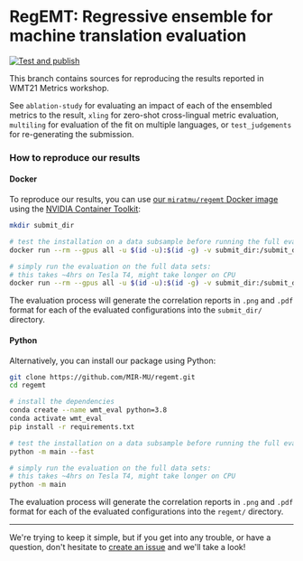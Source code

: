 # RegEMT: Regressive ensemble for machine translation evaluation

[![Test and publish](https://github.com/MIR-MU/regemt/workflows/Test%20and%20publish/badge.svg)](https://github.com/MIR-MU/regemt/actions?query=workflow%3ATest%20and%20publish)

This branch contains sources for reproducing the results reported in WMT21
Metrics workshop.

See `ablation-study` for evaluating an impact of each of the ensembled metrics
to the result, `xling` for zero-shot cross-lingual metric evaluation,
`multiling` for evaluation of the fit on multiple languages, or
`test_judgements` for re-generating the submission.

### How to reproduce our results

#### Docker

To reproduce our results, you can use [our `miratmu/regemt` Docker
image][docker] using the [NVIDIA Container Toolkit][nvidia-docker]:

```sh
mkdir submit_dir

# test the installation on a data subsample before running the full evaluation process:
docker run --rm --gpus all -u $(id -u):$(id -g) -v submit_dir:/submit_dir miratmu/regemt --fast

# simply run the evaluation on the full data sets:
# this takes ~4hrs on Tesla T4, might take longer on CPU
docker run --rm --gpus all -u $(id -u):$(id -g) -v submit_dir:/submit_dir miratmu/regemt
```

The evaluation process will generate the correlation reports in `.png` and
`.pdf` format for each of the evaluated configurations into the `submit_dir/`
directory.

#### Python

Alternatively, you can install our package using Python:

```sh
git clone https://github.com/MIR-MU/regemt.git
cd regemt

# install the dependencies
conda create --name wmt_eval python=3.8
conda activate wmt_eval
pip install -r requirements.txt

# test the installation on a data subsample before running the full evaluation process:
python -m main --fast

# simply run the evaluation on the full data sets:
# this takes ~4hrs on Tesla T4, might take longer on CPU
python -m main
```

The evaluation process will generate the correlation reports in `.png` and
`.pdf` format for each of the evaluated configurations into the `regemt/`
directory.

***

We're trying to keep it simple, but if you get into any trouble, or have a
question, don't hesitate to [create an issue][issues] and we'll take a look!

 [docker]: https://hub.docker.com/r/miratmu/regemt
 [nvidia-docker]: https://github.com/NVIDIA/nvidia-docker
 [issues]: https://github.com/MIR-MU/regemt/issues

